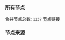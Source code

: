 ### 所有节点
合并节点总数: `1237`
[节点链接](https://raw.githubusercontent.com/rzhy1/11/master/sub/sub_merge_base64.txt)

### 节点来源

